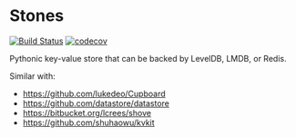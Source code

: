 
# Stones
[![Build Status](https://travis-ci.org/croqaz/Stones.svg?branch=master)](https://travis-ci.org/croqaz/Stones) [![codecov](https://codecov.io/gh/croqaz/Stones/branch/master/graph/badge.svg)](https://codecov.io/gh/croqaz/Stones)

Pythonic key-value store that can be backed by LevelDB, LMDB, or Redis.

Similar with:

* https://github.com/lukedeo/Cupboard
* https://github.com/datastore/datastore
* https://bitbucket.org/lcrees/shove
* https://github.com/shuhaowu/kvkit

